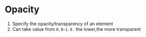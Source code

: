 # Opacity
1. Specify the opacity/transparency of an element
2. Can take value from `0.0~1.0.` the lower,the more transparent
